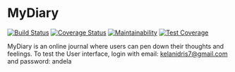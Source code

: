 # MyDiary
[![Build Status](https://travis-ci.org/idmega2000/MyDiary.svg?branch=develope)](https://travis-ci.org/idmega2000/MyDiary) [![Coverage Status](https://coveralls.io/repos/github/idmega2000/MyDiary/badge.svg?branch=develope)](https://coveralls.io/github/idmega2000/MyDiary?branch=develope) [![Maintainability](https://api.codeclimate.com/v1/badges/3109f63847984100cfd7/maintainability)](https://codeclimate.com/github/idmega2000/MyDiary/maintainability)
 [![Test Coverage](https://api.codeclimate.com/v1/badges/3109f63847984100cfd7/test_coverage)](https://codeclimate.com/github/idmega2000/MyDiary/test_coverage)



MyDiary is an online journal where users can pen down their thoughts and feelings.
To test the User interface, login with email: kelanidris7@gmail.com and password: andela
